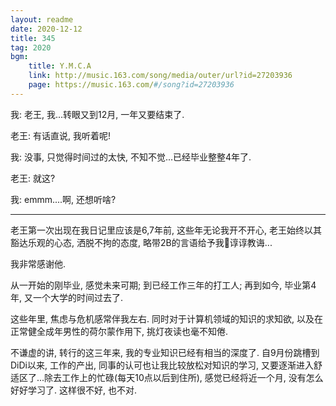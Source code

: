 ```yaml
---
layout: readme
date: 2020-12-12
title: 345
tag: 2020
bgm:
    title: Y.M.C.A
    link: http://music.163.com/song/media/outer/url?id=27203936
    page: https://music.163.com/#/song?id=27203936
---
```


我: 老王, 我...转眼又到12月, 一年又要结束了.

老王: 有话直说, 我听着呢!

我: 没事, 只觉得时间过的太快, 不知不觉...已经毕业整整4年了.

老王: 就这?

我: emmm....啊, 还想听啥?

---

老王第一次出现在我日记里应该是6,7年前, 这些年无论我开不开心, 老王始终以其豁达乐观的心态, 洒脱不拘的态度, 略带2B的言语给予我谆谆教诲...

我非常感谢他.

从一开始的刚毕业, 感觉未来可期; 到已经工作三年的打工人; 再到如今, 毕业第4年, 又一个大学的时间过去了. 

这些年里, 焦虑与危机感常伴我左右. 同时对于计算机领域的知识的求知欲, 以及在正常健全成年男性的荷尔蒙作用下, 挑灯夜读也毫不知倦. 

不谦虚的讲, 转行的这三年来, 我的专业知识已经有相当的深度了. 自9月份跳槽到DiDi以来, 工作的产出, 同事的认可也让我比较放松对知识的学习, 又要逐渐进入舒适区了...除去工作上的忙碌(每天10点以后到住所), 感觉已经将近一个月, 没有怎么好好学习了. 这样很不好, 也不对.


